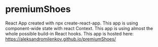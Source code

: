 # premiumShoes
React App created with npx create-react-app.
This app is using component-wide state with react Context. 
This app is using almost the whole possible build-in React hooks.
This app is hosted here: https://aleksandromilenkov.github.io/premiumShoes/
